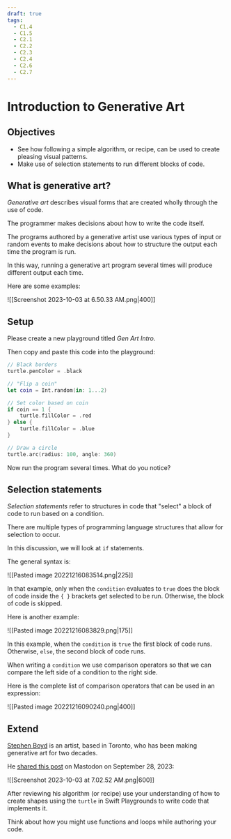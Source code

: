 ```yaml
---
draft: true
tags:
  - C1.4
  - C1.5
  - C2.1
  - C2.2
  - C2.3
  - C2.4
  - C2.6
  - C2.7
---
```

# Introduction to Generative Art

## Objectives

- See how following a simple algorithm, or recipe, can be used to create pleasing visual patterns.
- Make use of selection statements to run different blocks of code.

## What is generative art?

*Generative art* describes visual forms that are created wholly through the use of code.

The programmer makes decisions about how to write the code itself.

The programs authored by a generative artist use various types of input or random events to make decisions about how to structure the output each time the program is run.

In this way, running a generative art program several times will produce different output each time.

Here are some examples:

![[Screenshot 2023-10-03 at 6.50.33 AM.png|400]]

## Setup

Please create a new playground titled *Gen Art Intro*.

Then copy and paste this code into the playground:

```swift
// Black borders
turtle.penColor = .black

// "Flip a coin"
let coin = Int.random(in: 1...2)

// Set color based on coin
if coin == 1 {
    turtle.fillColor = .red
} else {
    turtle.fillColor = .blue    
}

// Draw a circle
turtle.arc(radius: 100, angle: 360)
```

Now run the program several times. What do you notice?

## Selection statements

*Selection statements* refer to structures in code that "select" a block of code to run based on a condition.

There are multiple types of programming language structures that allow for selection to occur.

In this discussion, we will look at `if` statements.

The general syntax is:

![[Pasted image 20221216083514.png|225]]

In that example, only when the `condition` evaluates to `true` does the block of code inside the `{ }` brackets get selected to be run. Otherwise, the block of code is skipped.

Here is another example:

![[Pasted image 20221216083829.png|175]]

In this example, when the `condition` is `true` the first block of code runs. Otherwise, `else`,  the second block of code runs.

When writing a `condition` we use comparison operators so that we can compare the left side of a condition to the right side. 

Here is the complete list of comparison operators that can be used in an expression:

![[Pasted image 20221216090240.png|400]]

## Extend

[Stephen Boyd](https://www.sspboyd.ca/about) is an artist, based in Toronto, who has been making generative art for two decades.

He [shared this post](https://genart.social/@sspboyd/111141477055446415) on Mastodon on September 28, 2023:

![[Screenshot 2023-10-03 at 7.02.52 AM.png|600]]

After reviewing his algorithm (or recipe) use your understanding of how to create shapes using the `turtle` in Swift Playgrounds to write code that implements it.

Think about how you might use functions and loops while authoring your code.